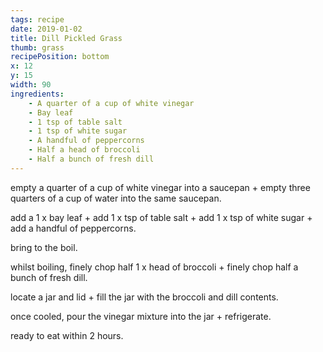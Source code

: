 ```yaml
---
tags: recipe
date: 2019-01-02
title: Dill Pickled Grass
thumb: grass
recipePosition: bottom
x: 12
y: 15
width: 90
ingredients:
    - A quarter of a cup of white vinegar
    - Bay leaf
    - 1 tsp of table salt
    - 1 tsp of white sugar
    - A handful of peppercorns
    - Half a head of broccoli
    - Half a bunch of fresh dill
---
```


empty a quarter of a cup of white vinegar into a saucepan + empty three quarters of a cup of water into the same saucepan.

add a 1 x bay leaf + add 1 x tsp of table salt + add 1 x tsp of white sugar + add a handful of peppercorns.

bring to the boil. 

whilst boiling, finely chop half 1 x head of 
broccoli + finely chop half a bunch of fresh dill. 

locate a jar and lid + fill the jar with the broccoli and dill contents.

once cooled, pour the vinegar mixture into the jar + refrigerate. 

ready to eat within 2 hours.